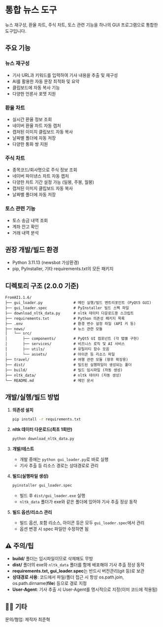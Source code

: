 # 통합 뉴스 도구

뉴스 재구성, 환율 차트, 주식 차트, 토스 관련 기능을 하나의 GUI 프로그램으로 통합한 도구입니다.

## 주요 기능

### 뉴스 재구성
- 기사 URL과 키워드를 입력하여 기사 내용을 추출 및 재구성
- AI를 활용한 자동 문장 최적화 및 요약
- 클립보드에 자동 복사 기능
- 다양한 언론사 포맷 지원

### 환율 차트
- 실시간 환율 정보 조회
- 네이버 환율 차트 자동 캡처
- 캡처된 이미지 클립보드 자동 복사
- 날짜별 폴더에 자동 저장
- 다양한 통화 쌍 지원

### 주식 차트
- 종목코드/회사명으로 주식 정보 조회
- 네이버 파이낸스 차트 자동 캡처
- 다양한 차트 기간 설정 가능 (일봉, 주봉, 월봉)
- 캡처된 이미지 클립보드 자동 복사
- 날짜별 폴더에 자동 저장

### 토스 관련 기능
- 토스 송금 내역 조회
- 계좌 잔고 확인
- 거래 내역 분석

## 권장 개발/빌드 환경
- Python 3.11.13 (newsbot 가상환경)
- pip, PyInstaller, 기타 requirements.txt의 모든 패키지

## 디렉토리 구조 (2.0.0 기준)

```
FromAI1.1.6/
├── gui_loader.py              # 메인 실행/빌드 엔트리포인트 (PyQt5 GUI)
├── gui_loader.spec            # PyInstaller 빌드 스펙 파일
├── download_nltk_data.py      # nltk 데이터 다운로드용 스크립트
├── requirements.txt           # Python 의존성 패키지 목록
├── .env                       # 환경 변수 설정 파일 (API 키 등)
├── news/                      # 뉴스 관련 모듈
│   └── src/
│       ├── components/        # PyQt5 UI 컴포넌트 (각 탭별 구현)
│       ├── services/          # 비즈니스 로직 및 AI 서비스
│       ├── utils/             # 유틸리티 함수 모음
│       └── assets/            # 아이콘 등 리소스 파일
├── travel/                    # 여행 관련 모듈 (향후 확장용)
├── dist/                      # 빌드된 실행파일이 생성되는 폴더
├── build/                     # 빌드 임시파일 (자동 생성)
├── nltk_data/                 # nltk 데이터 (자동 생성)
└── README.md                  # 메인 문서
```

## 개발/실행/빌드 방법

1. **의존성 설치**
   ```bash
   pip install -r requirements.txt
   ```

2. **nltk 데이터 다운로드(최초 1회만)**
   ```bash
   python download_nltk_data.py
   ```

3. **개발/테스트**
   - 개발 중에는 `python gui_loader.py`로 바로 실행
   - 기사 추출 등 리소스 경로는 상대경로로 관리

4. **빌드(실행파일 생성)**
   ```bash
   pyinstaller gui_loader.spec
   ```
   - 빌드 후 `dist/gui_loader.exe` 실행
   - `nltk_data` 폴더가 exe와 같은 폴더에 있어야 기사 추출 정상 동작

5. **빌드 옵션/리소스 관리**
   - 빌드 옵션, 포함 리소스, 아이콘 등은 모두 `gui_loader.spec`에서 관리
   - 옵션 변경 시 spec 파일만 수정하면 됨

## ⚠️ 주의/팁
- **build/** 폴더는 임시파일이므로 삭제해도 무방
- **dist/** 폴더의 exe와 `nltk_data` 폴더를 함께 배포해야 기사 추출 정상 동작
- **requirements.txt, gui_loader.spec**는 반드시 버전관리(git 등)로 보관
- **상대경로 사용**: 코드에서 파일/폴더 접근 시 항상 os.path.join, os.path.dirname(__file__) 등으로 경로 지정
- **User-Agent**: 기사 추출 시 User-Agent를 명시적으로 지정(이미 코드에 적용됨)

## 👨‍💻 기타
문의/협업: 제작자 최준혁 

